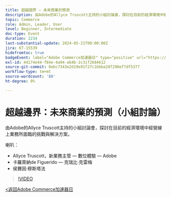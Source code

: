 ```yaml
---
title: 超越國界 — 未來商業的預測
description: 由Adobe的Allyce Truscott主持的小組討論會，探討在目前的經濟環境中經營線上業務所面臨的挑戰與解決方案。
topic: Commerce
role: Admin, Leader, User
level: Beginner, Intermediate
doc-type: Event
duration: 2234
last-substantial-update: 2024-05-21T00:00:00Z
jira: KT-15539
hidefromtoc: true
badgeEvent: label="Adobe Commerce加速器日" type="positive" url="https://experienceleague.adobe.com/en/docs/events/apac-commerce-recordings/2024/overview"
exl-id: 44174e44-f84e-4a94-ab4b-2c31f2684612
source-git-commit: 0ebc7343e2d19e91f27c1bbba20f290ef7df5377
workflow-type: tm+mt
source-wordcount: '88'
ht-degree: 0%

---
```


# 超越邊界：未來商業的預測（小組討論）

由Adobe的Allyce Truscott主持的小組討論會，探討在目前的經濟環境中經營線上業務所面臨的挑戰與解決方案。

喇叭：

+ Allyce Truscott，新業務主管 — 數位體驗 — Adobe
+ 卡羅萊納de Figuerido — 克瑞比·克雷梅
+ 侯賽因·穆斯塔法

>[!VIDEO](https://video.tv.adobe.com/v/3429265/?learn=on)

[&lt;返回Adobe Commerce加速器日](./overview.md)
